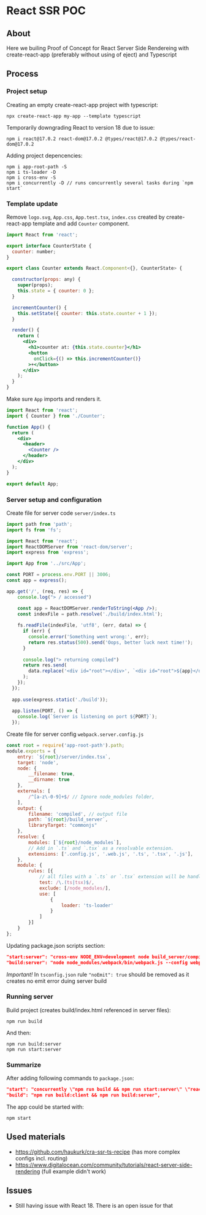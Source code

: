 # React SSR POC

## About

Here we builing Proof of Concept for React Server Side Rendereing with create-react-app (preferably without using of eject) and Typescript

## Process

### Project setup

Creating an empty create-react-app project with typescript:
```shell
npx create-react-app my-app --template typescript
```

Temporarily downgrading React to version 18 due to issue:
```shell
npm i react@17.0.2 react-dom@17.0.2 @types/react@17.0.2 @types/react-dom@17.0.2
```

Adding project depencencies:
```shell
npm i app-root-path -S
npm i ts-loader -D 
npm i cross-env -S
npm i concurrently -D // runs concurrently several tasks during `npm start`
```

### Template update

Remove `logo.svg`, `App.css`, `App.test.tsx`, `index.css` created by create-react-app template and add `Counter` component. 
```jsx
import React from 'react';

export interface CounterState {
  counter: number;
}

export class Counter extends React.Component<{}, CounterState> {

  constructor(props: any) {
    super(props);
    this.state = { counter: 0 };
  }

  incrementCounter() {
    this.setState({ counter: this.state.counter + 1 });
  }

  render() {
    return (
      <div>
        <h1>counter at: {this.state.counter}</h1>
        <button
          onClick={() => this.incrementCounter()}
        >+</button>
      </div>
    );
  }
}
```

Make sure `App` imports and renders it.
```jsx
import React from 'react';
import { Counter } from './Counter';

function App() {
  return (
    <div>
      <header>
        <Counter />
      </header>
    </div>
  );
}

export default App;
```

### Server setup and configuration

Create file for server code `server/index.ts`
```jsx
import path from 'path';
import fs from 'fs';

import React from 'react';
import ReactDOMServer from 'react-dom/server';
import express from 'express';

import App from '../src/App';

const PORT = process.env.PORT || 3006;
const app = express();

app.get('/', (req, res) => {
    console.log("> / accessed")

    const app = ReactDOMServer.renderToString(<App />);
    const indexFile = path.resolve('./build/index.html');
  
    fs.readFile(indexFile, 'utf8', (err, data) => {
      if (err) {
        console.error('Something went wrong:', err);
        return res.status(500).send('Oops, better luck next time!');
      }
  
      console.log("> returning compiled")
      return res.send(
        data.replace('<div id="root"></div>', `<div id="root">${app}</div>`)
      );
    });
  });
  
  app.use(express.static('./build'));
  
  app.listen(PORT, () => {
    console.log(`Server is listening on port ${PORT}`);
  });
```

Create file for server config `webpack.server.config.js`
```javascript
const root = require('app-root-path').path;
module.exports = {
    entry: `${root}/server/index.tsx`,
    target: 'node',
    node: {
        __filename: true,
        __dirname: true
    },
    externals: [
        /^[a-z\-0-9]+$/ // Ignore node_modules folder,
    ],
    output: {
        filename: 'compiled', // output file
        path: `${root}/build_server`,
        libraryTarget: "commonjs"
    },
    resolve: {
        modules: [`${root}/node_modules`],
        // Add in `.ts` and `.tsx` as a resolvable extension.
        extensions: ['.config.js', '.web.js', '.ts', '.tsx', '.js'],
    },
    module: {
        rules: [{
            // all files with a `.ts` or `.tsx` extension will be handled by `ts-loader`
            test: /\.(ts|tsx)$/,
            exclude: [/node_modules/],
            use: [
                {
                    loader: 'ts-loader'
                }
            ]
        }]
    }
};
```

Updating package.json scripts section:
```json
"start:server": "cross-env NODE_ENV=development node build_server/compiled",
"build:server": "node node_modules/webpack/bin/webpack.js --config webpack.server.config.js",
```

*Important!* In `tsconfig.json` rule `"noEmit": true` should be removed as it creates no emit error duing server build

### Running server

Build project (creates build/index.html referenced in server files):
```shell
npm run build
```

And then:
```shell
npm run build:server
npm run start:server
```

### Summarize

After adding following commands to `package.json`:
```json
"start": "concurrently \"npm run build && npm run start:server\" \"react-scripts-ts start\"",
"build": "npm run build:client && npm run build:server",
```

The app could be started with:
```shell
npm start
```

## Used materials

* https://github.com/haukurk/cra-ssr-ts-recipe (has more complex configs incl. routing)
* https://www.digitalocean.com/community/tutorials/react-server-side-rendering (full example didn't work)

## Issues

* Still having issue with React 18. There is an open issue for that

